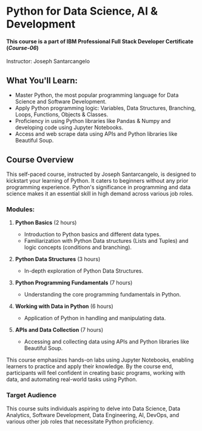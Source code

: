 # Python for Data Science, AI & Development

#### This course is a part of IBM Professional Full Stack Developer Certificate (_Course-06_)

Instructor: Joseph Santarcangelo

## What You'll Learn:

- Master Python, the most popular programming language for Data Science and Software Development.
- Apply Python programming logic: Variables, Data Structures, Branching, Loops, Functions, Objects & Classes.
- Proficiency in using Python libraries like Pandas & Numpy and developing code using Jupyter Notebooks.
- Access and web scrape data using APIs and Python libraries like Beautiful Soup.

## Course Overview

This self-paced course, instructed by Joseph Santarcangelo, is designed to kickstart your learning of Python. It caters to beginners without any prior programming experience. Python's significance in programming and data science makes it an essential skill in high demand across various job roles.

### Modules:

1. **Python Basics** (2 hours)
   - Introduction to Python basics and different data types.
   - Familiarization with Python Data structures (Lists and Tuples) and logic concepts (conditions and branching).
2. **Python Data Structures** (3 hours)

   - In-depth exploration of Python Data Structures.

3. **Python Programming Fundamentals** (7 hours)
   - Understanding the core programming fundamentals in Python.
4. **Working with Data in Python** (6 hours)
   - Application of Python in handling and manipulating data.
5. **APIs and Data Collection** (7 hours)
   - Accessing and collecting data using APIs and Python libraries like Beautiful Soup.

This course emphasizes hands-on labs using Jupyter Notebooks, enabling learners to practice and apply their knowledge. By the course end, participants will feel confident in creating basic programs, working with data, and automating real-world tasks using Python.

### Target Audience

This course suits individuals aspiring to delve into Data Science, Data Analytics, Software Development, Data Engineering, AI, DevOps, and various other job roles that necessitate Python proficiency.
